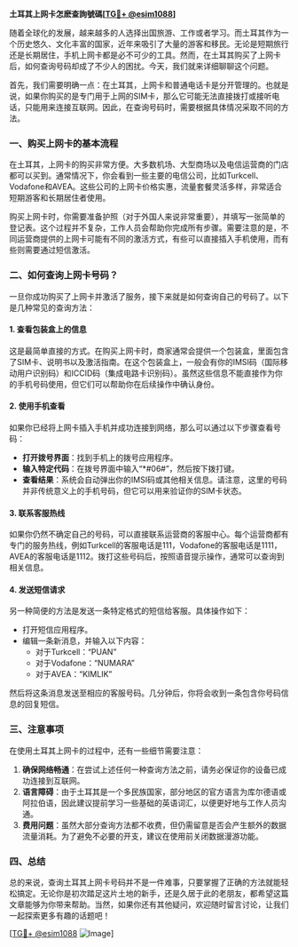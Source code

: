 **土耳其上网卡怎麽查詢號碼[[TG💪+ @esim1088](https://t.me/s/esim1088)]**

随着全球化的发展，越来越多的人选择出国旅游、工作或者学习。而土耳其作为一个历史悠久、文化丰富的国家，近年来吸引了大量的游客和移民。无论是短期旅行还是长期居住，手机上网卡都是必不可少的工具。然而，在土耳其购买了上网卡后，如何查询号码却成了不少人的困扰。今天，我们就来详细聊聊这个问题。

首先，我们需要明确一点：在土耳其，上网卡和普通电话卡是分开管理的。也就是说，如果你购买的是专门用于上网的SIM卡，那么它可能无法直接拨打或接听电话，只能用来连接互联网。因此，在查询号码时，需要根据具体情况采取不同的方法。

### 一、购买上网卡的基本流程

在土耳其，上网卡的购买非常方便。大多数机场、大型商场以及电信运营商的门店都可以买到。通常情况下，你会看到一些主要的电信公司，比如Turkcell、Vodafone和AVEA。这些公司的上网卡价格实惠，流量套餐灵活多样，非常适合短期游客和长期居住者使用。

购买上网卡时，你需要准备护照（对于外国人来说非常重要），并填写一张简单的登记表。这个过程并不复杂，工作人员会帮助你完成所有步骤。需要注意的是，不同运营商提供的上网卡可能有不同的激活方式，有些可以直接插入手机使用，而有些则需要通过短信激活。

### 二、如何查询上网卡号码？

一旦你成功购买了上网卡并激活了服务，接下来就是如何查询自己的号码了。以下是几种常见的查询方法：

#### 1. 查看包装盒上的信息

这是最简单直接的方式。在购买上网卡时，商家通常会提供一个包装盒，里面包含了SIM卡、说明书以及激活指南。在这个包装盒上，一般会有你的IMSI码（国际移动用户识别码）和ICCID码（集成电路卡识别码）。虽然这些信息不能直接作为你的手机号码使用，但它们可以帮助你在后续操作中确认身份。

#### 2. 使用手机查看

如果你已经将上网卡插入手机并成功连接到网络，那么可以通过以下步骤查看号码：

- **打开拨号界面**：找到手机上的拨号应用程序。
- **输入特定代码**：在拨号界面中输入“*#06#”，然后按下拨打键。
- **查看结果**：系统会自动弹出你的IMSI码或其他相关信息。请注意，这里的号码并非传统意义上的手机号码，但它可以用来验证你的SIM卡状态。

#### 3. 联系客服热线

如果你仍然不确定自己的号码，可以直接联系运营商的客服中心。每个运营商都有专门的服务热线，例如Turkcell的客服电话是111，Vodafone的客服电话是1111，AVEA的客服电话是1112。拨打这些号码后，按照语音提示操作，通常可以查询到相关信息。

#### 4. 发送短信请求

另一种简便的方法是发送一条特定格式的短信给客服。具体操作如下：

- 打开短信应用程序。
- 编辑一条新消息，并输入以下内容：
  - 对于Turkcell：“PUAN”
  - 对于Vodafone：“NUMARA”
  - 对于AVEA：“KIMLIK”

然后将这条消息发送至相应的客服号码。几分钟后，你将会收到一条包含你号码信息的回复短信。

### 三、注意事项

在使用土耳其上网卡的过程中，还有一些细节需要注意：

1. **确保网络畅通**：在尝试上述任何一种查询方法之前，请务必保证你的设备已成功连接到互联网。
2. **语言障碍**：由于土耳其是一个多民族国家，部分地区的官方语言为库尔德语或阿拉伯语，因此建议提前学习一些基础的英语词汇，以便更好地与工作人员沟通。
3. **费用问题**：虽然大部分查询方法都不收费，但仍需留意是否会产生额外的数据流量消耗。为了避免不必要的开支，建议在使用前关闭数据漫游功能。

### 四、总结

总的来说，查询土耳其上网卡号码并不是一件难事，只要掌握了正确的方法就能轻松搞定。无论你是初次踏足这片土地的新手，还是久居于此的老朋友，都希望这篇文章能够为你带来帮助。当然，如果你还有其他疑问，欢迎随时留言讨论，让我们一起探索更多有趣的话题吧！

[[TG💪+ @esim1088](https://t.me/s/esim1088) ![Image](https://i.postimg.cc/4NQfJmqS/Snipaste-2025-05-13-00-14-12.png)]